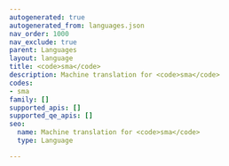 ```yaml
---
autogenerated: true
autogenerated_from: languages.json
nav_order: 1000
nav_exclude: true
parent: Languages
layout: language
title: <code>sma</code>
description: Machine translation for <code>sma</code>
codes:
- sma
family: []
supported_apis: []
supported_qe_apis: []
seo:
  name: Machine translation for <code>sma</code>
  type: Language

---
```


